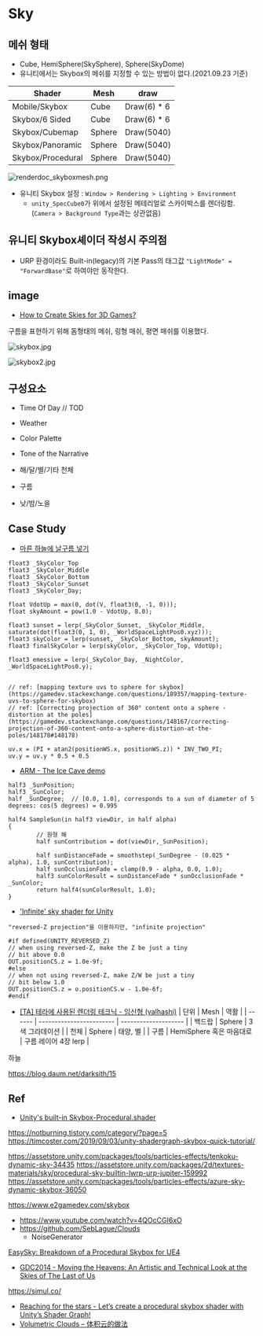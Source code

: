 # Sky

## 메쉬 형태

- Cube, HemiSphere(SkySphere), Sphere(SkyDome)
- 유니티에서는 Skybox의 메쉬를 지정할 수 있는 방법이 없다.(2021.09.23 기준)

| Shader            | Mesh   | draw        |
| ----------------- | ------ | ----------- |
| Mobile/Skybox     | Cube   | Draw(6) * 6 |
| Skybox/6 Sided    | Cube   | Draw(6) * 6 |
| Skybox/Cubemap    | Sphere | Draw(5040)  |
| Skybox/Panoramic  | Sphere | Draw(5040)  |
| Skybox/Procedural | Sphere | Draw(5040)  |

![renderdoc_skyboxmesh.png](../res/renderdoc_skyboxmesh.png)

- 유니티 Skybox 설정 : `Window > Rendering > Lighting > Environment`
  - `unity_SpecCube0`가 위에서 설정된 메테리얼로 스카이박스를 렌더링함.(`Camera > Background Type`과는 상관없음)

## 유니티 Skybox셰이더 작성시 주의점

- URP 환경이라도 Built-in(legacy)의 기본 Pass의 태그값 `"LightMode" = "ForwardBase"`로 하여야만 동작한다.

## image

- [How to Create Skies for 3D Games?](https://80.lv/articles/how-to-create-skies-for-3d-games/)

구름을 표현하기 위해 돔형태의 메쉬, 링형 매쉬, 평면 매쉬를 이용했다.

![skybox.jpg](../res/skybox.jpg)

![skybox2.jpg](../res/skybox2.jpg)

## 구성요소

- Time Of Day // TOD
- Weather
- Color Palette
- Tone of the Narrative

- 해/달/별/기타 천체
- 구름
- 낮/밤/노을


## Case Study

- [마른 하늘에 날구름 넣기](https://www.slideshare.net/ajinkim/ss-58266584)

``` hlsl
float3 _SkyColor_Top
float3 _SkyColor_Middle
float3 _SkyColor_Bottom
float3 _SkyColor_Sunset
float3 _SkyColor_Day;

float VdotUp = max(0, dot(V, float3(0, -1, 0)));
float skyAmount = pow(1.0 - VdotUp, 8.0);

float3 sunset = lerp(_SkyColor_Sunset, _SkyColor_Middle, saturate(dot(float3(0, 1, 0), _WorldSpaceLightPos0.xyz)));
float3 skyColor = lerp(sunset, _SkyColor_Bottom, skyAmount);
float3 finalSkyColor = lerp(skyColor, _SkyColor_Top, VdotUp);

float3 emessive = lerp(_SkyColor_Day, _NightColor, _WorldSpaceLightPos0.y);


// ref: [mapping texture uvs to sphere for skybox](https://gamedev.stackexchange.com/questions/189357/mapping-texture-uvs-to-sphere-for-skybox)
// ref: [Correcting projection of 360° content onto a sphere - distortion at the poles](https://gamedev.stackexchange.com/questions/148167/correcting-projection-of-360-content-onto-a-sphere-distortion-at-the-poles/148178#148178)

uv.x = (PI + atan2(positionWS.x, positionWS.z)) * INV_TWO_PI;
uv.y = uv.y * 0.5 + 0.5
```

- [ARM - The Ice Cave demo](https://developer.arm.com/documentation/102259/0100/Procedural-skybox)

``` hlsl
half3 _SunPosition;
half3 _SunColor;
half _SunDegree;  // [0.0, 1.0], corresponds to a sun of diameter of 5 degrees: cos(5 degrees) = 0.995

half4 SampleSun(in half3 viewDir, in half alpha)
{
        // 원형 해
        half sunContribution = dot(viewDir,_SunPosition);

        half sunDistanceFade = smoothstep(_SunDegree - (0.025 * alpha), 1.0, sunContribution);
        half sunOcclusionFade = clamp(0.9 - alpha, 0.0, 1.0);
        half3 sunColorResult = sunDistanceFade * sunOcclusionFade * _SunColor;
        return half4(sunColorResult, 1.0);
}
```

- ['Infinite' sky shader for Unity](https://aras-p.info/blog/2019/02/01/Infinite-sky-shader-for-Unity/)

``` hlsl
"reversed-Z projection"을 이용하지만, "infinite projection"

#if defined(UNITY_REVERSED_Z)
// when using reversed-Z, make the Z be just a tiny
// bit above 0.0
OUT.positionCS.z = 1.0e-9f;
#else
// when not using reversed-Z, make Z/W be just a tiny
// bit below 1.0
OUT.positionCS.z = o.positionCS.w - 1.0e-6f;
#endif
```

- [[TA] 테라에 사용된 렌더링 테크닉 - 임신형 (valhashi)](https://www.slideshare.net/valhashi/2011-03-gametechtadptforpdf)
| 단위   | Mesh                     | 역활                 |
| ------ | ------------------------ | -------------------- |
| 백드랍 | Sphere                   | 3색 그라데이션       |
| 천체   | Sphere                   | 태양, 별             |
| 구름   | HemiSphere 혹은 마음대로 | 구름 레이어 4장 lerp |



하늘

https://blog.daum.net/darksith/15

## Ref

- [Unity's built-in Skybox-Procedural.shader](https://github.com/TwoTailsGames/Unity-Built-in-Shaders/blob/master/DefaultResourcesExtra/Skybox-Procedural.shader)



https://notburning.tistory.com/category/?page=5
https://timcoster.com/2019/09/03/unity-shadergraph-skybox-quick-tutorial/

https://assetstore.unity.com/packages/tools/particles-effects/tenkoku-dynamic-sky-34435
https://assetstore.unity.com/packages/2d/textures-materials/sky/procedural-sky-builtin-lwrp-urp-jupiter-159992
https://assetstore.unity.com/packages/tools/particles-effects/azure-sky-dynamic-skybox-36050

https://www.e2gamedev.com/skybox

- https://www.youtube.com/watch?v=4QOcCGI6xO
- https://github.com/SebLague/Clouds
  - NoiseGenerator


[EasySky: Breakdown of a Procedural Skybox for UE4](https://80.lv/articles/easysky-breakdown-of-a-procedural-skybox-for-ue4/)

- [GDC2014  - Moving the Heavens: An Artistic and Technical Look at the Skies of The Last of Us](https://www.youtube.com/watch?v=o66p1QDH7aI)


https://simul.co/

- [Reaching for the stars - Let’s create a procedural skybox shader with Unity’s Shader Graph!](https://medium.com/@jannik_boysen/procedural-skybox-shader-137f6b0cb77c)
- [Volumetric Clouds – 体积云的做法](http://walkingfat.com/volumetric-clouds-%e4%bd%93%e7%a7%af%e4%ba%91%e7%9a%84%e5%81%9a%e6%b3%95/)
